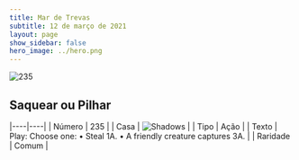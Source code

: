 ```yaml
---
title: Mar de Trevas
subtitle: 12 de março de 2021
layout: page
show_sidebar: false
hero_image: ../hero.png
---
```


![235](https://cdn.keyforgegame.com/media/card_front/pt/496_235_P3C88GRXGPRJ_pt.png)

## Saquear ou Pilhar

|----|----|
| Número | 235 |
| Casa | ![Shadows](https://archonarcana.com/images/thumb/e/ee/Shadows.png/22px-Shadows.png "Sombras") |
| Tipo | Ação |
| Texto | Play: Choose one:  • Steal 1A.  • A friendly creature captures 3A. |
| Raridade | Comum |
